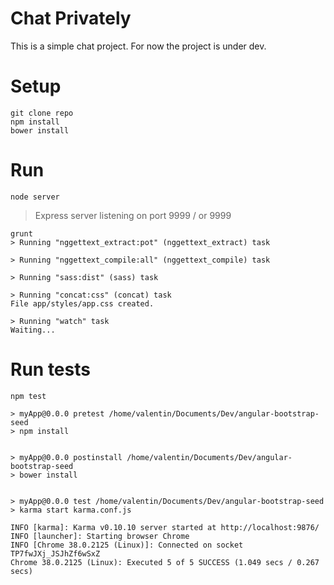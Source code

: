Chat Privately
======================

This is a simple chat project.
For now the project is under dev.

# Setup

    git clone repo
    npm install
    bower install

# Run

    node server
  > Express server listening on port 9999 / or 9999

    grunt
	> Running "nggettext_extract:pot" (nggettext_extract) task

	> Running "nggettext_compile:all" (nggettext_compile) task

	> Running "sass:dist" (sass) task

	> Running "concat:css" (concat) task
	File app/styles/app.css created.

	> Running "watch" task
	Waiting...


# Run tests

    npm test

    > myApp@0.0.0 pretest /home/valentin/Documents/Dev/angular-bootstrap-seed
	> npm install


	> myApp@0.0.0 postinstall /home/valentin/Documents/Dev/angular-bootstrap-seed
	> bower install


	> myApp@0.0.0 test /home/valentin/Documents/Dev/angular-bootstrap-seed
	> karma start karma.conf.js

	INFO [karma]: Karma v0.10.10 server started at http://localhost:9876/
	INFO [launcher]: Starting browser Chrome
	INFO [Chrome 38.0.2125 (Linux)]: Connected on socket TP7fwJXj_JSJhZf6wSxZ
	Chrome 38.0.2125 (Linux): Executed 5 of 5 SUCCESS (1.049 secs / 0.267 secs)

